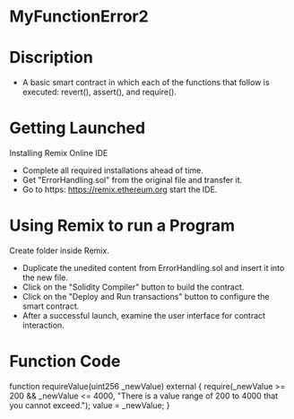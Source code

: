# MyFunctionError2
# Discription 
* A basic smart contract in which each of the functions that follow is executed: revert(), assert(), and require().

# Getting Launched
Installing Remix Online IDE

* Complete all required installations ahead of time.
* Get "ErrorHandling.sol" from the original file and transfer it.
* Go to https: https://remix.ethereum.org start the IDE.

# Using Remix to run a Program
Create folder inside Remix.

* Duplicate the unedited content from ErrorHandling.sol and insert it into the new file.
* Click on the "Solidity Compiler" button to build the contract.
* Click on the "Deploy and Run transactions" button to configure the smart contract.
* After a successful launch, examine the user interface for contract interaction.

# Function Code

 function requireValue(uint256 _newValue) external {
   require(_newValue >= 200 && _newValue <= 4000, "There is a value range of 200 to 4000 that you cannot exceed.");
    value = _newValue;
  }
